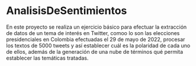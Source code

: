 # AnalisisDeSentimientos
En este proyecto se realiza un ejercicio básico para efectuar la extracción de datos de un tema de interés en Twitter, comoo lo son las elecciones presidenciales en Colombia efectuadas el 29 de mayo de 2022, procesar los textos de 5000 tweets y así establecer cuál es la polaridad de cada uno de ellos, además de la generación de una nube de términos qué permita establecer las temáticas tratadas.
